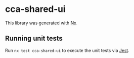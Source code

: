 # cca-shared-ui

This library was generated with [Nx](https://nx.dev).

## Running unit tests

Run `nx test cca-shared-ui` to execute the unit tests via [Jest](https://jestjs.io).
